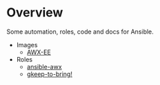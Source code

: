 # Overview

Some automation, roles, code and docs for Ansible.

 - Images
   - [AWX-EE](awx-ee/readme.md)
 - Roles
   - [ansible-awx](roles/ansible-awx/readme.md)
   - [gkeep-to-bring!](roles/gkeep-to-bring!/readme.md)